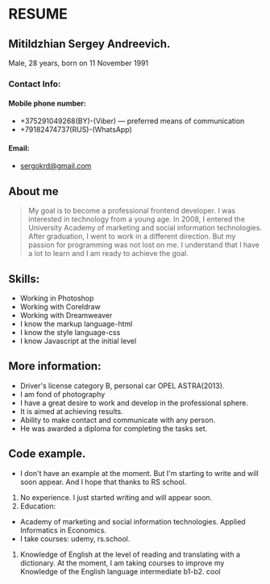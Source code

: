 # RESUME 
## Mitildzhian Sergey Andreevich. 
Male, 28 years, born on 11 November 1991
### Contact Info: 
#### Mobile phone number: 
* +375291049268(BY)-(Viber) — preferred means of communication
* +79182474737(RUS)-(WhatsApp) 
#### Email: 
* sergokrd@gmail.com 
## About me
> My goal is to become a professional frontend developer. I was interested in technology from a young age. In 2008, I entered the University Academy of marketing and social information technologies. After graduation, I went to work in a different direction. But my passion for programming was not lost on me. I understand that I have a lot to learn and I am ready to achieve the goal.
## Skills:
 * Working in Photoshop
 * Working with Coreldraw
 * Working with Dreamweaver
 * I know the markup language-html
 * I know the style language-css
 * I know Javascript at the initial level
## More information:
  * Driver's license category B, personal car OPEL ASTRA(2013).
  * I am fond of photography
  * I have a great desire to work and develop in the professional sphere.
  * It is aimed at achieving results.
  * Ability to make contact and communicate with any person.
  * He was awarded a diploma for completing the tasks set.
## Code example.
 * I don't have an example at the moment. But I'm starting to write and will soon appear. And I hope that thanks to RS school.
1. No experience. I just started writing and will appear soon.
1. Education: 
 * Academy of marketing and social information technologies. Applied Informatics in Economics.
 * I take courses: udemy, rs.school.
1. Knowledge of English at the level of reading and translating with a dictionary. At the moment, I am taking courses to improve my Knowledge of the English language intermediate b1-b2.
cool